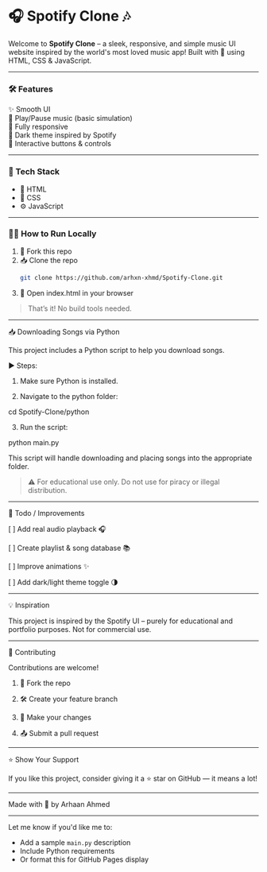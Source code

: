 # 🎧 Spotify Clone 🎶

Welcome to **Spotify Clone** – a sleek, responsive, and simple music UI website inspired by the world's most loved music app! Built with 💚 using HTML, CSS & JavaScript.

---

### 🛠️ Features

✨ Smooth UI  
🎵 Play/Pause music (basic simulation)  
📱 Fully responsive  
🖤 Dark theme inspired by Spotify  
🧭 Interactive buttons & controls

---

### 📂 Tech Stack

- 🧱 HTML  
- 🎨 CSS  
- ⚙️ JavaScript  

---

### 🧑‍💻 How to Run Locally

1. 🍴 Fork this repo  
2. 📥 Clone the repo  
   ```bash
   git clone https://github.com/arhxn-xhmd/Spotify-Clone.git

3. 🚀 Open index.html in your browser



> That’s it! No build tools needed.




---

📥 Downloading Songs via Python

This project includes a Python script to help you download songs.

▶️ Steps:

1. Make sure Python is installed.


2. Navigate to the python folder:

cd Spotify-Clone/python


3. Run the script:

python main.py



This script will handle downloading and placing songs into the appropriate folder.

> ⚠️ For educational use only. Do not use for piracy or illegal distribution.




---

🧾 Todo / Improvements

[ ] Add real audio playback 🎧

[ ] Create playlist & song database 📚

[ ] Improve animations ✨

[ ] Add dark/light theme toggle 🌗



---

💡 Inspiration

This project is inspired by the Spotify UI – purely for educational and portfolio purposes. Not for commercial use.


---

🙌 Contributing

Contributions are welcome!

1. 🍴 Fork the repo


2. 🛠️ Create your feature branch


3. 🧪 Make your changes


4. 📤 Submit a pull request




---

⭐ Show Your Support

If you like this project, consider giving it a ⭐ star on GitHub — it means a lot!


---

Made with 💚 by Arhaan Ahmed

---

Let me know if you'd like me to:
- Add a sample `main.py` description
- Include Python requirements
- Or format this for GitHub Pages display

